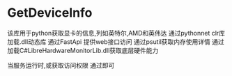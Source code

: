 # GetDeviceInfo
该库用于python获取显卡的信息,列如英特尔,AMD和英伟达
通过pythonnet clr库加载.dll动态库
通过FastApi 提供web接口访问
通过psutil获取内存使用详情
通过加载C#LibreHardwareMonitorLib.dll获取底层硬件能力

当服务运行时,或获取访问权限 通过即可
